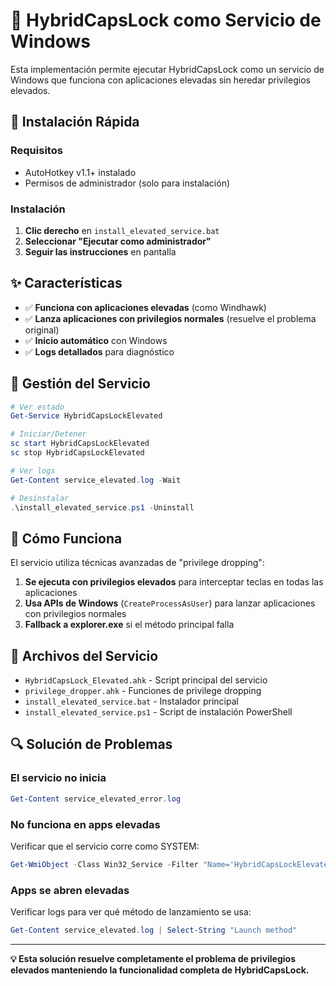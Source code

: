 # 🔧 HybridCapsLock como Servicio de Windows

Esta implementación permite ejecutar HybridCapsLock como un servicio de Windows que funciona con aplicaciones elevadas sin heredar privilegios elevados.

## 🚀 Instalación Rápida

### Requisitos
- AutoHotkey v1.1+ instalado
- Permisos de administrador (solo para instalación)

### Instalación
1. **Clic derecho** en `install_elevated_service.bat`
2. **Seleccionar "Ejecutar como administrador"**
3. **Seguir las instrucciones** en pantalla

## ✨ Características

- ✅ **Funciona con aplicaciones elevadas** (como Windhawk)
- ✅ **Lanza aplicaciones con privilegios normales** (resuelve el problema original)
- ✅ **Inicio automático** con Windows
- ✅ **Logs detallados** para diagnóstico

## 🔧 Gestión del Servicio

```powershell
# Ver estado
Get-Service HybridCapsLockElevated

# Iniciar/Detener
sc start HybridCapsLockElevated
sc stop HybridCapsLockElevated

# Ver logs
Get-Content service_elevated.log -Wait

# Desinstalar
.\install_elevated_service.ps1 -Uninstall
```

## 🎯 Cómo Funciona

El servicio utiliza técnicas avanzadas de "privilege dropping":

1. **Se ejecuta con privilegios elevados** para interceptar teclas en todas las aplicaciones
2. **Usa APIs de Windows** (`CreateProcessAsUser`) para lanzar aplicaciones con privilegios normales
3. **Fallback a explorer.exe** si el método principal falla

## 📁 Archivos del Servicio

- `HybridCapsLock_Elevated.ahk` - Script principal del servicio
- `privilege_dropper.ahk` - Funciones de privilege dropping
- `install_elevated_service.bat` - Instalador principal
- `install_elevated_service.ps1` - Script de instalación PowerShell

## 🔍 Solución de Problemas

### El servicio no inicia
```powershell
Get-Content service_elevated_error.log
```

### No funciona en apps elevadas
Verificar que el servicio corre como SYSTEM:
```powershell
Get-WmiObject -Class Win32_Service -Filter "Name='HybridCapsLockElevated'" | Select-Object StartName
```

### Apps se abren elevadas
Verificar logs para ver qué método de lanzamiento se usa:
```powershell
Get-Content service_elevated.log | Select-String "Launch method"
```

---

**💡 Esta solución resuelve completamente el problema de privilegios elevados manteniendo la funcionalidad completa de HybridCapsLock.**